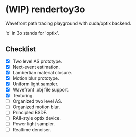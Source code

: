 # (WIP) rendertoy3o

Wavefront path tracing playground with cuda/optix backend.

'o' in 3o stands for 'optix'.

## Checklist
- [x] Two level AS prototype.
- [x] Next-event estimation.
- [x] Lambertian material closure.
- [x] Motion blur prototype.
- [x] Uniform light sampler.
- [x] Wavefront .obj file support.
- [x] Texturing.
- [ ] Organized two level AS.
- [ ] Organized motion blur.
- [ ] Principled BSDF.
- [ ] RAII-style optix device.
- [ ] Power light sampler.
- [ ] Realtime denoiser.
